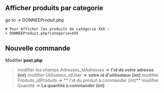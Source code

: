 ## Afficher produits par categorie 

go to -> DONNEEProduit.php

    # Pour Afficher les produits de catégorie XXX : 
    > DONNEEProduit.php?categorie=XXX
    
## Nouvelle commande 

Modifier **post.php** 
> modifier les champs Adresses_idAdresses => **l'id de votre adresse (int)** 
> modifier Utilisateur_idUser => **votre id d'utilisateur (int)**
> modifier Produits_idProduits => ** l'id du produit à commander (int)**
> modifier Quantité => **La quantité à commander (int)**

